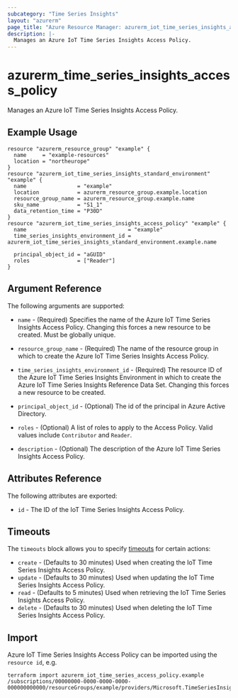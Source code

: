 ```yaml
---
subcategory: "Time Series Insights"
layout: "azurerm"
page_title: "Azure Resource Manager: azurerm_iot_time_series_insights_access_policy"
description: |-
  Manages an Azure IoT Time Series Insights Access Policy.
---
```


# azurerm_time_series_insights_access_policy

Manages an Azure IoT Time Series Insights Access Policy.

## Example Usage

```hcl
resource "azurerm_resource_group" "example" {
  name     = "example-resources"
  location = "northeurope"
}
resource "azurerm_iot_time_series_insights_standard_environment" "example" {
  name                = "example"
  location            = azurerm_resource_group.example.location
  resource_group_name = azurerm_resource_group.example.name
  sku_name            = "S1_1"
  data_retention_time = "P30D"
}
resource "azurerm_iot_time_series_insights_access_policy" "example" {
  name                                = "example"
  time_series_insights_environment_id = azurerm_iot_time_series_insights_standard_environment.example.name

  principal_object_id = "aGUID"
  roles               = ["Reader"]
}
```

## Argument Reference

The following arguments are supported:

* `name` - (Required) Specifies the name of the Azure IoT Time Series Insights Access Policy. Changing this forces a new resource to be created. Must be globally unique.

* `resource_group_name` - (Required) The name of the resource group in which to create the Azure IoT Time Series Insights Access Policy.

* `time_series_insights_environment_id` - (Required) The resource ID of the Azure IoT Time Series Insights Environment in which to create the Azure IoT Time Series Insights Reference Data Set. Changing this forces a new resource to be created.

* `principal_object_id` - (Optional) The id of the principal in Azure Active Directory.

* `roles` - (Optional) A list of roles to apply to the Access Policy. Valid values include `Contributor` and `Reader`.

* `description` - (Optional) The description of the Azure IoT Time Series Insights Access Policy.

## Attributes Reference

The following attributes are exported:

* `id` - The ID of the IoT Time Series Insights Access Policy.

## Timeouts

The `timeouts` block allows you to specify [timeouts](https://www.terraform.io/docs/configuration/resources.html#timeouts) for certain actions:

* `create` - (Defaults to 30 minutes) Used when creating the IoT Time Series Insights Access Policy.
* `update` - (Defaults to 30 minutes) Used when updating the IoT Time Series Insights Access Policy.
* `read` - (Defaults to 5 minutes) Used when retrieving the IoT Time Series Insights Access Policy.
* `delete` - (Defaults to 30 minutes) Used when deleting the IoT Time Series Insights Access Policy.

## Import

Azure IoT Time Series Insights Access Policy can be imported using the `resource id`, e.g.

```shell
terraform import azurerm_iot_time_series_access_policy.example /subscriptions/00000000-0000-0000-0000-000000000000/resourceGroups/example/providers/Microsoft.TimeSeriesInsights/environments/environment1/accesspolicies/example
```

